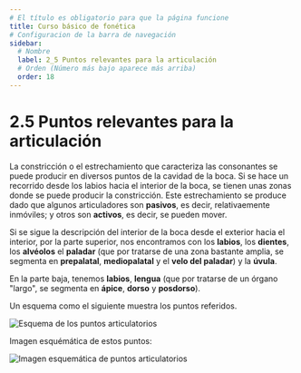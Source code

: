 ```yaml
---
# El título es obligatorio para que la página funcione
title: Curso básico de fonética
# Configuracion de la barra de navegación
sidebar:
  # Nombre
  label: 2_5 Puntos relevantes para la articulación
  # Orden (Número más bajo aparece más arriba)
  order: 18
---
```

# 2.5 Puntos relevantes para la articulación

La constricción o el estrechamiento que caracteriza las consonantes se puede producir en diversos puntos de la cavidad de la boca. Si se hace un recorrido desde los labios  hacia el interior de la boca, se tienen unas zonas donde se puede producir la constricción. Este estrechamiento se produce dado que algunos articuladores son **pasivos**, es decir, relativaemente inmóviles; y otros son **activos**, es decir, se pueden mover.

Si se sigue la descripción del interior de la boca desde el exterior hacia el interior, por la parte superior, nos encontramos con los **labios**, los **dientes**, los **alvéolos** el **paladar** (que por tratarse de una zona bastante amplia, se segmenta en **prepalatal**, **mediopalatal** y el **velo del paladar**) y la **úvula**.

En la parte baja, tenemos **labios**, **lengua** (que por tratarse de un órgano "largo", se segmenta en **ápice**, **dorso** y **posdorso**).

Un esquema como el siguiente muestra los puntos referidos.

![Esquema de los puntos articulatorios](/imagenes/puntos_articulaciones_esquema.png)

Imagen esquémática de estos puntos:

![Imagen esquemática de puntos articulatorios](http://objetos.unam.mx/etimologias/consonantes/img/esquema/esquema_color.png)
